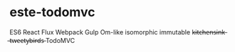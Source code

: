 # este-todomvc
ES6 React Flux Webpack Gulp Om-like isomorphic immutable k̶i̶t̶c̶h̶e̶n̶s̶i̶n̶k̶ ̶t̶w̶e̶e̶t̶y̶b̶i̶r̶d̶s̶ TodoMVC
